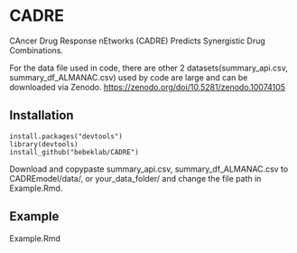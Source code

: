 # CADRE
CAncer Drug Response nEtworks (CADRE) Predicts Synergistic Drug Combinations.

For the data file used in code, there are other 2 datasets(summary_api.csv, summary_df_ALMANAC.csv) used by code are large and can be downloaded via Zenodo.
https://zenodo.org/doi/10.5281/zenodo.10074105

## Installation
```
install.packages("devtools")
library(devtools)
install_github("bebeklab/CADRE")
```

Download and copypaste summary_api.csv, summary_df_ALMANAC.csv to CADREmodel/data/, or your_data_folder/ and change the file path in Example.Rmd.


## Example
Example.Rmd
